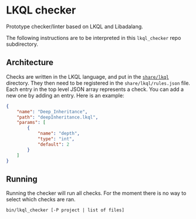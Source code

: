 # LKQL checker

Prototype checker/linter based on LKQL and Libadalang.

The following instructions are to be interpreted in this `lkql_checker`
repo subdirectory.

## Architecture

Checks are written in the LKQL language, and put in the
[`share/lkql`](share/lkql) directory. They then need to be registered in the
`share/lkql/rules.json` file. Each entry in the top level JSON array represents
a check.  You can add a new one by adding an entry.  Here is an example:

```json
{
    "name": "Deep_Inheritance",
    "path": "deepInheritance.lkql",
    "params": [
        {
            "name": "depth",
            "type": "int",
            "default": 2
        }
    ]
}
```

## Running

Running the checker will run all checks. For the moment there is no way to
select which checks are ran.

```
bin/lkql_checker [-P project | list of files]
```

